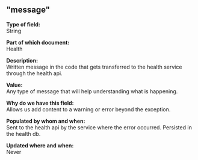 ## "message"

**Type of field:**  
String  

**Part of which document:**  
Health

**Description:**  
Written message in the code that gets transferred to the health service through the health api. 

**Value:**  
Any type of message that will help understanding what is happening.

**Why do we have this field:**  
Allows us add content to a warning or error beyond the exception.

**Populated by whom and when:**  
Sent to the health api by the service where the error occurred. Persisted in the health db. 

**Updated where and when:**  
Never
